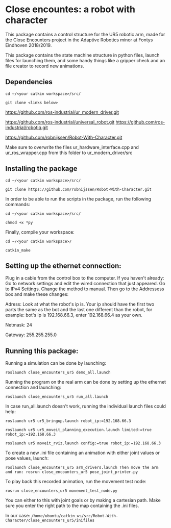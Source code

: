 # Close encountes: a robot with character
This package contains a control structure for the UR5 robotic arm, made for the Close Encounters project in the Adaptive Robotics minor at Fontys Eindhoven 2018/2019.

This package contains the  state machine structure in python files, launch files for launching them, and some handy things like a gripper check and an file creator to record new animations. 

## Dependencies
` cd ~/<your catkin workspace>/src/ ` 

` git clone <links below> ` 

https://github.com/ros-industrial/ur_modern_driver.git

https://github.com/ros-industrial/universal_robot.git https://github.com/ros-industrial/robotiq.git 

https://github.com/robnijssen/Robot-With-Character.git

Make sure to overwrite the files ur_hardware_interface.cpp and ur_ros_wrapper.cpp from this folder to ur_modern_driver/src

## Installing the package 

` cd ~/<your catkin workspace>/src/ ` 

` git clone https://github.com/robnijssen/Robot-With-Character.git ` 

In order to be able to run the scripts in the package, run the following commands:

` cd ~/<your catkin workspace>/src/ ` 

` chmod +x *py ` 

Finally, compile your workspace: 

` cd ~/<your catkin workspace>/ ` 

` catkin_make ` 


## Setting up the ethernet connection:

Plug in a cable from the control box to the computer. If you haven't already: Go to network settings and edit the wired connection that just appeared. Go to IPv4 Settings. Change the method to manual.
Then go to the Addressess box and make these changes:

Adress: Look at what the robot's ip is. Your ip should have the first two parts the same as the bot and the last one different than the robot, for example: bot's ip is 192.168.66.3, enter 192.168.66.4 as your own.

Netmask: 24 

Gateway: 255.255.255.0

## Running this package:

Running a simulation can be done by launching:

` roslaunch close_encounters_ur5 demo_all.launch `

Running the program on the real arm can be done by setting up the ethernet connection and launching:

` roslaunch close_encounters_ur5 run_all.launch ` 

In case run_all.launch doesn't work, running the individual launch files could help:

` roslaunch ur5 ur5_bringup.launch robot_ip:=192.168.66.3 ` 

` roslaunch ur5 ur5_moveit_planning_execution.launch limited:=true robot_ip:=192.168.66.3 ` 

` roslaunch ur5 moveit_rviz.launch config:=true robot_ip:=192.168.66.3 ` 

To create a new .ini file containing an animation with either joint values or pose values, launch: 

` roslaunch close_encounters_ur5 arm_drivers.launch Then move the arm and run: rosrun close_encounters_ur5 pose_joint_printer.py `

To play back this recorded animation, run the movement test node:

` rosrun close_encounters_ur5 movement_test_node.py `

You can either to this with joint goals or by making a cartesian path. Make sure you enter the right path to the map containing the .ini files. 

In our case:
` /home/ubuntu/catkin_ws/src/Robot-With-Character/close_encounters_ur5/inifiles ` 




